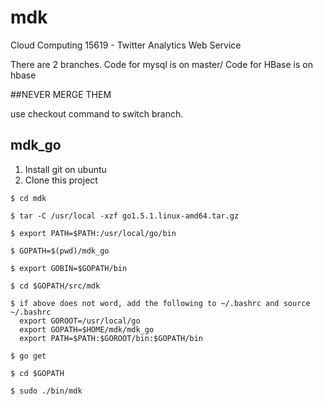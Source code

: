 # mdk
Cloud Computing 15619 - Twitter Analytics Web Service

There are 2 branches. Code for mysql is on master/ Code for HBase is on hbase 

##NEVER MERGE THEM

use checkout command to switch branch.

## mdk_go
1. Install git on ubuntu
2. Clone this project
```
$ cd mdk
```
```
$ tar -C /usr/local -xzf go1.5.1.linux-amd64.tar.gz
```
```
$ export PATH=$PATH:/usr/local/go/bin
```
```
$ GOPATH=$(pwd)/mdk_go
```
```
$ export GOBIN=$GOPATH/bin
```
```
$ cd $GOPATH/src/mdk
```
```
$ if above does not word, add the following to ~/.bashrc and source ~/.bashrc
  export GOROOT=/usr/local/go
  export GOPATH=$HOME/mdk/mdk_go
  export PATH=$PATH:$GOROOT/bin:$GOPATH/bin
```
```
$ go get
```
```
$ cd $GOPATH
```
```
$ sudo ./bin/mdk
```
